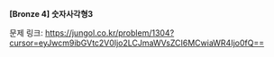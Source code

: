 **[Bronze 4] 숫자사각형3**

문제 링크: https://jungol.co.kr/problem/1304?cursor=eyJwcm9ibGVtc2V0Ijo2LCJmaWVsZCI6MCwiaWR4Ijo0fQ==
